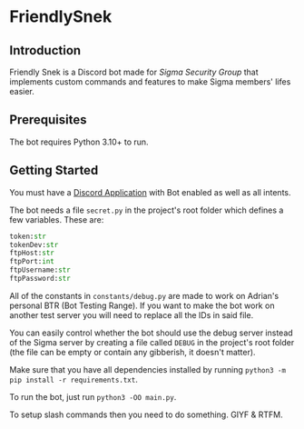 # FriendlySnek

## Introduction

Friendly Snek is a Discord bot made for *Sigma Security Group* that implements custom commands and features to make Sigma members' lifes easier.

## Prerequisites

The bot requires Python 3.10+ to run.

## Getting Started

You must have a [Discord Application](https://discord.com/developers/applications) with Bot enabled as well as all intents.

The bot needs a file `secret.py` in the project's root folder which defines a few variables. These are:

```py
token:str
tokenDev:str
ftpHost:str
ftpPort:int
ftpUsername:str
ftpPassword:str
```

All of the constants in `constants/debug.py` are made to work on Adrian's personal BTR (Bot Testing Range). If you want to make the bot work on another test server you will need to replace all the IDs in said file.

You can easily control whether the bot should use the debug server instead of the Sigma server by creating a file called `DEBUG` in the project's root folder (the file can be empty or contain any gibberish, it doesn't matter).

Make sure that you have all dependencies installed by running `python3 -m pip install -r requirements.txt`.

To run the bot, just run `python3 -OO main.py`.

To setup slash commands then you need to do something. GIYF & RTFM.
